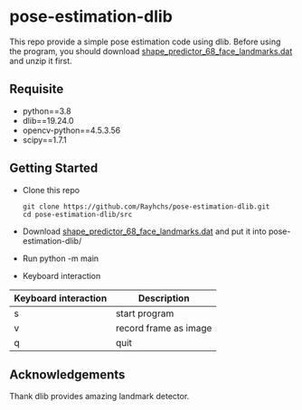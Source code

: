 # pose-estimation-dlib
This repo provide a simple pose estimation code using dlib. Before using the program, you should download [shape_predictor_68_face_landmarks.dat](http://dlib.net/files/shape_predictor_68_face_landmarks.dat.bz2) and unzip it first.

## Requisite
* python==3.8
* dlib==19.24.0
* opencv-python==4.5.3.56
* scipy==1.7.1

## Getting Started
* Clone this repo

      git clone https://github.com/Rayhchs/pose-estimation-dlib.git
      cd pose-estimation-dlib/src
      
* Download [shape_predictor_68_face_landmarks.dat](http://dlib.net/files/shape_predictor_68_face_landmarks.dat.bz2) and put it into pose-estimation-dlib/

* Run
      python -m main

* Keyboard interaction

 | Keyboard interaction | Description |
 | ------------- | ------------- |
 | s | start program |
 | v | record frame as image |
 | q | quit |
 
 ## Acknowledgements
 Thank dlib provides amazing landmark detector.
